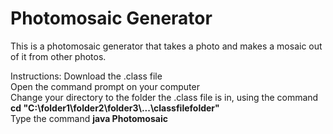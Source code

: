 # Photomosaic Generator
This is a photomosaic generator that takes a photo and makes a mosaic out of it from other photos.

Instructions: 
Download the .class file\
Open the command prompt on your computer\
Change your directory to the folder the .class file is in, using the command\
**cd "C:\folder1\folder2\folder3\\...\classfilefolder"**\
Type the command **java Photomosaic**
